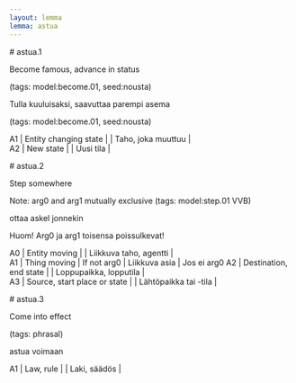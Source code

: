 ```yaml
---
layout: lemma
lemma: astua
---
```


<div class="sense">
# <span class="sensename">astua.1</span>

<span class="description">Become famous, advance in status</span>

(tags: model:become.01, seed:nousta)

<span class="description">Tulla kuuluisaksi, saavuttaa parempi asema</span>

(tags: model:become.01, seed:nousta)

A1 | Entity changing state |   | Taho, joka muuttuu |  
A2 | New state |   | Uusi tila |  

</div>

<div class="sense">
# <span class="sensename">astua.2</span>

<span class="description">Step somewhere</span>

Note: arg0 and arg1 mutually exclusive (tags: model:step.01 VVB)

<span class="description">ottaa askel jonnekin</span>

Huom! Arg0 ja arg1 toisensa poissulkevat!

A0 | Entity moving |   | Liikkuva taho, agentti |  
A1 | Thing moving | If not arg0 | Liikkuva asia | Jos ei arg0
A2 | Destination, end state |   | Loppupaikka, lopputila |  
A3 | Source, start place or state |   | Lähtöpaikka tai -tila |  

</div>

<div class="sense">
# <span class="sensename">astua.3</span>

<span class="description">Come into effect</span>

(tags: phrasal)

<span class="description">astua voimaan</span>

A1 | Law, rule |   | Laki, säädös |  

</div>

